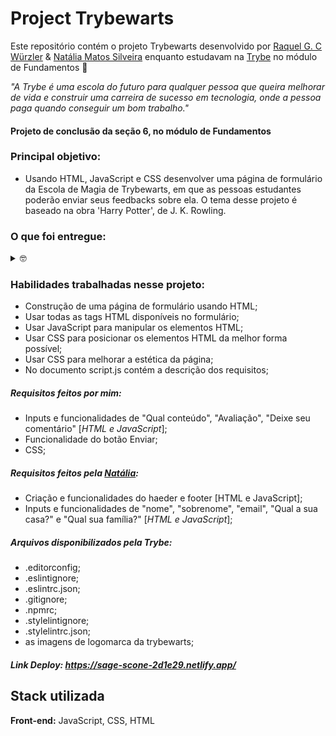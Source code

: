 # Project Trybewarts

Este repositório contém o projeto Trybewarts desenvolvido por [Raquel G. C Würzler](https://www.linkedin.com/in/raquel-c-wurzler/) & [Natália Matos Silveira](https://github.com/nataliamsilveira) enquanto estudavam na [Trybe](https://www.betrybe.com/) no módulo de Fundamentos :rocket:

_"A Trybe é uma escola do futuro para qualquer pessoa que queira melhorar de vida e construir uma carreira de sucesso em tecnologia, onde a pessoa paga quando conseguir um bom trabalho."_

#### Projeto de conclusão da seção 6, no módulo de Fundamentos

### Principal objetivo:
* Usando HTML, JavaScript e CSS desenvolver uma página de formulário da Escola de Magia de Trybewarts, em que as pessoas estudantes poderão enviar seus feedbacks sobre ela. O tema desse projeto é baseado na obra 'Harry Potter', de J. K. Rowling.

### O que foi entregue:
<details>
  <summary>🤓</summary>
  <img height="450em" width="800px" src="./images/ImagemTela.png"/>

  <br />
</details>

### Habilidades trabalhadas nesse projeto:
* Construção de uma página de formulário usando HTML;
* Usar todas as tags HTML disponíveis no formulário;
* Usar JavaScript para manipular os elementos HTML;
* Usar CSS para posicionar os elementos HTML da melhor forma possível;
* Usar CSS para melhorar a estética da página;
* No documento script.js contém a descrição dos requisitos;

##### Requisitos feitos por mim:
* Inputs e funcionalidades de "Qual conteúdo", "Avaliação", "Deixe seu comentário" [_HTML e JavaScript_];
* Funcionalidade do botão Enviar;
* CSS;

##### Requisitos feitos pela [Natália](https://github.com/nataliamsilveira):
* Criação e funcionalidades do haeder e footer [HTML e JavaScript];
* Inputs e funcionalidades de "nome", "sobrenome", "email", "Qual a sua casa?" e "Qual sua família?" [_HTML e JavaScript_];

##### Arquivos disponibilizados pela Trybe:
* .editorconfig;
* .eslintignore;
* .eslintrc.json;
* .gitignore;
* .npmrc;
* .stylelintignore;
* .stylelintrc.json;
* as imagens de logomarca da trybewarts;

##### Link Deploy: https://sage-scone-2d1e29.netlify.app/

## Stack utilizada

**Front-end:** JavaScript, CSS, HTML
